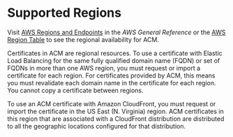 # Supported Regions<a name="acm-regions"></a>

Visit [AWS Regions and Endpoints](https://docs.aws.amazon.com/general/latest/gr/rande.html#acm_region) in the *AWS General Reference* or the [AWS Region Table](https://aws.amazon.com/about-aws/global-infrastructure/regional-product-services/) to see the regional availability for ACM\. 

Certificates in ACM are regional resources\. To use a certificate with Elastic Load Balancing for the same fully qualified domain name \(FQDN\) or set of FQDNs in more than one AWS region, you must request or import a certificate for each region\. For certificates provided by ACM, this means you must revalidate each domain name in the certificate for each region\. You cannot copy a certificate between regions\. 

To use an ACM certificate with Amazon CloudFront, you must request or import the certificate in the US East \(N\. Virginia\) region\. ACM certificates in this region that are associated with a CloudFront distribution are distributed to all the geographic locations configured for that distribution\. 